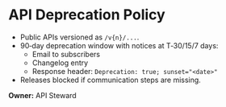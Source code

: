 
# API Deprecation Policy

- Public APIs versioned as `/v{n}/...`.
- 90‑day deprecation window with notices at T‑30/15/7 days:
  - Email to subscribers
  - Changelog entry
  - Response header: `Deprecation: true; sunset="<date>"`
- Releases blocked if communication steps are missing.

**Owner:** API Steward
